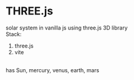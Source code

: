 # THREE.js
solar system in vanilla js using three.js 3D library 
<br>
Stack:
1. three.js
2. vite 

<br>
has Sun, mercury, venus, earth, mars
